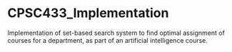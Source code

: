 # CPSC433_Implementation
Implementation of set-based search system to find optimal assignment of courses for a department, as part of an artificial intelligence course.
